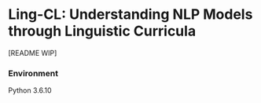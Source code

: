 # Ling-CL: Understanding NLP Models through Linguistic Curricula

[README WIP]

### Environment
Python 3.6.10
